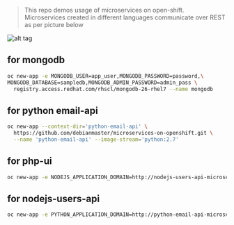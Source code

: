 > This repo demos usage of  microservices on open-shift.  
> Microservices created in different languages communicate over REST as per picture below

![alt tag](https://raw.githubusercontent.com/debianmaster/microservices-on-openshift/master/Arch.png)

## for mongodb
```sh
oc new-app -e MONGODB_USER=app_user,MONGODB_PASSWORD=password,\
MONGODB_DATABASE=sampledb,MONGODB_ADMIN_PASSWORD=admin_pass \
  registry.access.redhat.com/rhscl/mongodb-26-rhel7 --name mongodb
```
## for python email-api 

```sh
oc new-app --context-dir='python-email-api' \
  https://github.com/debianmaster/microservices-on-openshift.git \
  --name 'python-email-api' --image-stream='python:2.7'
```

## for php-ui 
```sh
oc new-app -e NODEJS_APPLICATION_DOMAIN=http://nodejs-users-api-microservices.apps.demov3.osecloud.com --context-dir='php-ui' https://github.com/debianmaster/microservices-on-openshift.git --name='php-ui'
```

## for nodejs-users-api
```sh
oc new-app -e PYTHON_APPLICATION_DOMAIN=http://python-email-api-microservices.apps.demov3.osecloud.com,MONGODB_DATABASE=sampledb,MONGODB_PASSWORD=password,MONGODB_USER=app_user,MONGODBDATABASE_SERVICE_NAME=mongodb --context-dir='nodejs-users-api' https://github.com/debianmaster/microservices-on-openshift.git --name='nodejs-users-api'  
```

